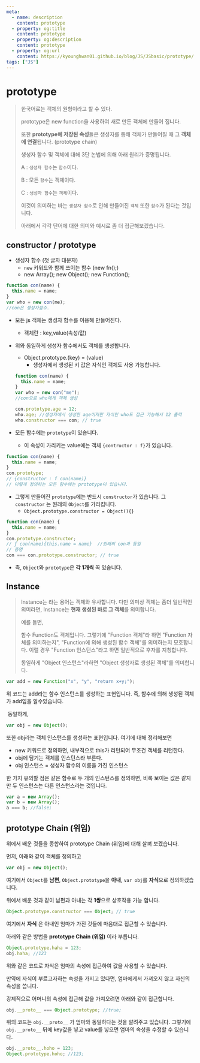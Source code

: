 ```yaml
---
meta:
  - name: description
    content: prototype
  - property: og:title
    content: prototype
  - property: og:description
    content: prototype
  - property: og:url
    content: https://kyounghwan01.github.io/blog/JS/JSbasic/prototype/
tags: ["JS"]
---
```


# prototype

> 한국어로는 객체의 원형이라고 할 수 있다.
>
> prototype은 new function을 사용하여 새로 만든 객체에 만들어 집니다.
>
> 또한 **prototype에 저장된 속성**들은 생성자를 통해 객체가 만들어질 때 그 **객체에 연결**됩니다. (prototype chain)
>
> 생성자 함수 및 객체에 대해 3단 논법에 의해 아래 원리가 증명됩니다.
>
> A : `생성자 함수`는 `함수`이다.
>
> B : 모든 `함수`는 객체이다.
>
> C : `생성자 함수`는 `객체`이다.
>
> 이것이 의미하는 바는 `생성자 함수`로 인해 만들어진 `객체` 또한 `함수`가 된다는 것입니다.
>
> 아래에서 각각 단어에 대한 의미와 예시로 좀 더 접근해보겠습니다.

## constructor / prototype

- 생성자 함수 (첫 글자 대문자)
  - `new` 키워드와 함께 쓰이는 함수 (new fn();)
  - new Array(); new Object(); new Function();

```js
function con(name) {
  this.name = name;
}
var who = new con(me);
//con은 생성자함수.
```

- 모든 js 객체는 생성자 함수를 이용해 만들어진다.

  - 객체란 : key,value(속성/값)

- 위와 동일하게 생성자 함수에서도 객체를 생성합니다.

  - Object.prototype.(key) = (value)
    - 생성자에서 생성된 키 값은 자식인 객체도 사용 가능합니다.

  ```js
  function con(name) {
    this.name = name;
  }
  var who = new con("me");
  //con으로 who에게 객체 생성

  con.prototype.age = 12;
  who.age; //생성자에서 생성한 age이지만 자식인 who도 접근 가능해서 12 출력
  who.constructor === con; // true
  ```

- 모든 함수에는 `prototype`이 있습니다.

  - 이 속성이 가리키는 value에는 객체 `{contructor : f}`가 있습니다.

```js
function con(name) {
  this.name = name;
}
con.prototype;
// {constructor : f con(name)}
// 이렇게 정의하는 모든 함수에는 prototype이 있습니다.
```

- 그렇게 만들어진 `prototype`에는 반드시 `constructor`가 있습니다. 그 `constructor` 는 원래의 `Object`를 가리킵니다.
  - `Object.prototype.constructor = Object(){}`

```js
function con(name) {
  this.name = name;
}
con.prototype.constructor;
// ƒ con(name){this.name = name}  //원래의 con과 동일
// 증명
con === con.prototype.constructor; // true
```

- 즉, `Object`와 `prototype`은 **각 1개씩** 꼭 있습니다.

## Instance

> Instance는 라는 용어는 객체와 유사합니다. 다만 의미상 객체는 좀더 일반적인 의미라면, Instance는 **현재 생성된 바로 그 객체**를 의미합니다.
>
> 예를 들면,
>
> 함수 Function도 객체입니다.
> 그렇기에 "Function 객체"라 하면 "Function 자체를 의미하는지", "Function에 의해 생성된 함수 객체"를 의미하는지 모호합니다.
> 이럴 경우 "Function 인스턴스"라고 하면 일반적으로 후자를 지칭합니다.
>
> 동일하게 "Object 인스턴스"라하면 "Object 생성자로 생성된 객체"를 의미합니다.

```js
var add = new Function("x", "y", "return x+y;");
```

위 코드는 add라는 함수 인스턴스를 생성하는 표현입니다. 즉, 함수에 의해 생성된 객체가 add임을 알수있습니다.

​ 동일하게,

```js
var obj = new Object();
```

또한 obj라는 객체 인스턴스를 생성하는 표현입니다. 여기에 대해 정리해보면

- new 키워드로 정의하면, 내부적으로 this가 리턴되어 무조건 객체를 리턴한다.
- obj에 담기는 객체를 인스턴스라 부른다.
- obj 인스턴스 = 생성자 함수의 이름을 가진 인스턴스

한 가지 유의할 점은 같은 함수로 두 개의 인스턴스를 정의하면, 비록 보이는 값은 같지만 두 인스턴스는 다른 인스턴스라는 것입니다.

```js
var a = new Array();
var b = new Array();
a === b; //false;
```

## prototype Chain (위임)

위에서 배운 것들을 종합하여 prototype Chain (위임)에 대해 살펴 보겠습니다.

먼저, 아래와 같이 객체를 정의하고

```js
var obj = new Object();
```

여기에서 `Object`를 **남편**, `Object.prototype`을 **아내**, `var obj`를 **자식**으로 정의하겠습니다.

위에서 배운 것과 같이 남편과 아내는 각 **1쌍**으로 상호작용 가능 합니다.

```js
Object.prototype.constructor === Object; // true
```

여기에서 **자식** 은 아내인 엄마가 가진 것들에 마음대로 접근할 수 있습니다.

아래와 같은 방법을 **prototype Chain (위임)** 이라 부릅니다.

```js
Object.prototype.haha = 123;
obj.haha; //123
```

위와 같은 코드로 자식은 엄마의 속성에 접근하여 값을 사용할 수 있습니다.

만약에 자식이 부르고자하는 속성을 가지고 있다면, 엄마에게서 가져오지 않고 자신의 속성을 씁니다.

강제적으로 어머니의 속성에 접근해 값을 가져오려면 아래와 같이 접근합니다.

```js
obj.__proto__ === Object.prototype; //true;
```

위의 코드는 `obj.__proto__` 가 엄마와 동일하다는 것을 알려주고 있습니다. 그렇기에 `obj.__proto__` 뒤에 key값을 넣고 value를 넣으면 엄마의 속성을 수정할 수 있습니다.

```js
obj.__proto__.hoho = 123;
Object.prototype.hoho; //123;
```
